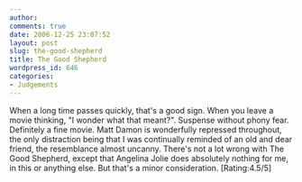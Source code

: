 ```yaml
---
author:
comments: true
date: 2006-12-25 23:07:52
layout: post
slug: the-good-shepherd
title: The Good Shepherd
wordpress_id: 646
categories:
- Judgements
---
```


When a long time passes quickly, that's a good sign. When you leave a movie thinking, "I wonder what that meant?". Suspense without phony fear. Definitely a fine movie. Matt Damon is wonderfully repressed throughout, the only distraction being that I was continually reminded of an old and dear friend, the resemblance almost uncanny. There's not a lot wrong with The Good Shepherd, except that Angelina Jolie does absolutely nothing for me, in this or anything else. But that's a minor consideration. [Rating:4.5/5]

